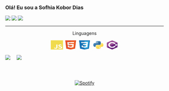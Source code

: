 
<!--H1-->
### Olá! Eu sou a Sofhia Kobor Dias

<!--Badges-->
  <a href="https://www.instagram.com/kobdias/" target="_blank"><img src="https://img.shields.io/badge/-Instagram-%23E4405F?style=for-the-badge&logo=instagram&logoColor=white" target="_blank"></a>
  <a href = "mailto:sofhiakobordias@gmail.com"><img src="https://img.shields.io/badge/-Gmail-%23333?style=for-the-badge&logo=gmail&logoColor=white" target="_blank"></a>
  <a href="https://www.linkedin.com/in/sofhia-kobor-dias-748858277/" target="_blank"><img src="https://img.shields.io/badge/-LinkedIn-%230077B5?style=for-the-badge&logo=linkedin&logoColor=white" target="_blank"></a> 
<!--Fim dos Badges-->
<hr>
<p align="center">Linguagens</p>
<!--Linguagen-->
<div style="display: inline_block" align="center">
  <img align="center" alt="Js" height="30" width="40" src="https://raw.githubusercontent.com/devicons/devicon/master/icons/javascript/javascript-plain.svg">
  <img align="center" alt="HTML" height="30" width="40" src="https://raw.githubusercontent.com/devicons/devicon/master/icons/html5/html5-original.svg">
  <img align="center" alt="CSS" height="30" width="40" src="https://raw.githubusercontent.com/devicons/devicon/master/icons/css3/css3-original.svg">
  <img align="center" alt="Python" height="30" width="40" src="https://raw.githubusercontent.com/devicons/devicon/master/icons/python/python-original.svg">
  <img align="center" alt="Csharp" height="30" width="40" src="https://raw.githubusercontent.com/devicons/devicon/master/icons/csharp/csharp-original.svg">
</div>
<!--Fim Linguagens-->
&nbsp;
<!--Stats GitHub-->
<div class = "container">
<img style="height: auto; width: 55%;" class="img" src="https://github-readme-stats-w4qw-kobdias.vercel.app//api?username=KobDias&show_icons=true&theme=dark&include_all_commits=true&text_color=12d456&title_color=12d456&hide_border=true&locale=pt-br&border_radius=15&icon_color=12d456" />
<!--Fim Stats GitHub-->
&nbsp;
&nbsp;
<!--Langs Github-->
<img style="height: auto; width: 40%;" class="img" src="https://github-readme-stats.vercel.app/api/top-langs/?username=KobDias&hide_progress=true&theme=dark&title_color=12d456&text_color=12d456&hide_border=true&locale=pt-br&border_radius=15" />
</div>
<!-- Fim Langs GitHub-->
&nbsp;
&nbsp;
&nbsp;
<!--Spotify Player-->

&nbsp;<div align="center">
  [![Spotify](https://spotify-now-playing-kobdias.vercel.app/api/spotify?background_color=0d1117&border_color=12d456)](https://open.spotify.com/user/Soff)
</div>

